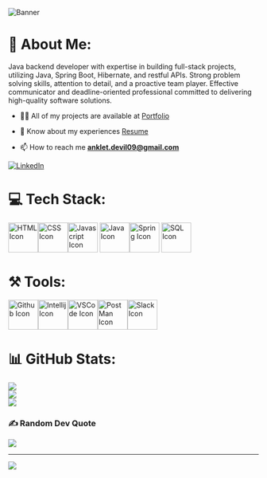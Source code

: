 ![Banner](https://cdn.discordapp.com/attachments/1128079625818480751/1171804754188455946/1111111.png?ex=655e0338&is=654b8e38&hm=e06b112ff154ef1898fef594e187933eef8eb1dd433823569a396348a8d0d3df&)


<!--
**Anklet9/Anklet9** is a ✨ _special_ ✨ repository because its `README.md` (this file) appears on your GitHub profile.

Here are some ideas to get you started:

- 🔭 I’m currently working on ...
- 🌱 I’m currently learning ...
- 👯 I’m looking to collaborate on ...
- 🤔 I’m looking for help with ...
- 💬 Ask me about ...
- 📫 How to reach me: ...
- 😄 Pronouns: ...
- ⚡ Fun fact: ...
-->
# 💫 About Me:
Java backend developer with expertise in building full-stack projects, utilizing Java, Spring Boot, Hibernate, and restful APIs. Strong problem solving skills, attention to detail, and a proactive team player. Effective communicator and deadline-oriented professional committed to delivering high-quality software solutions.

- 👨‍💻 All of my projects are available at [Portfolio](https://Anklet9.github.io/)

- 📄 Know about my experiences [Resume](https://drive.google.com/uc?id=13rcXQ-7SnT-Vi8PkHdWvAZJ4_3eyi8RK&export=download) 

- 📫 How to reach me **anklet.devil09@gmail.com**

[![LinkedIn](https://img.shields.io/badge/LinkedIn-%230077B5.svg?logo=linkedin&logoColor=white)](https://www.linkedin.com/in/aniket-sengar-5b2341194/) 

# 💻 Tech Stack:
<img src="https://cdn.discordapp.com/attachments/1128079625818480751/1152187099206909992/image.png" alt="HTML Icon" width="60"><img src="https://cdn.discordapp.com/attachments/1128079625818480751/1152189809687789639/image.png" alt="CSS Icon" width="60"><img src="https://cdn.discordapp.com/attachments/1128079625818480751/1152190887644909638/image.png" alt="Javascript Icon" width="60"> <img src="https://cdn.discordapp.com/attachments/1128079625818480751/1152188664978362379/image.png" alt="Java Icon" width="60"><img src="https://cdn.discordapp.com/attachments/1128079625818480751/1133777407619387493/icons8-spring-boot-48.png" alt="Spring Icon" width="60">  <img src="https://cdn.discordapp.com/attachments/1128079625818480751/1152192268279750686/image.png" alt="SQL Icon" width="60"> 

# ⚒️ Tools:
<img src="https://www.vectorlogo.zone/logos/github/github-icon.svg" alt="Github Icon" width="60"><img src="https://cdn.discordapp.com/attachments/1128079625818480751/1133775883577086034/icons8-intellij-idea-100.png" alt="Intellij Icon" width="60"><img src="https://cdn.discordapp.com/attachments/1128079625818480751/1133775206226337903/icons8-vs-code-100.png" alt="VSCode Icon" width="60"><img src="https://cdn.discordapp.com/attachments/1128079625818480751/1136721309183791154/icons8-postman-api-64_1.png" alt="PostMan Icon" width="60"><img src="https://cdn.discordapp.com/attachments/1128079625818480751/1133774872103878806/icons8-slack-50.png" alt="Slack Icon" width="60">


# 📊 GitHub Stats:
![](https://github-readme-stats.vercel.app/api?username=Anklet9&theme=dark&hide_border=false&include_all_commits=false&count_private=false)<br/>
![](https://github-readme-streak-stats.herokuapp.com/?user=Anklet9&theme=dark&hide_border=false)<br/>
![](https://github-readme-stats.vercel.app/api/top-langs/?username=Anklet9&theme=dark&hide_border=false&include_all_commits=false&count_private=false&layout=compact)


### ✍️ Random Dev Quote
![](https://quotes-github-readme.vercel.app/api?type=horizontal&theme=radical)

---
[![](https://visitcount.itsvg.in/api?id=Anklet9&icon=0&color=0)](https://visitcount.itsvg.in)

<!-- Proudly created with GPRM ( https://gprm.itsvg.in ) -->
